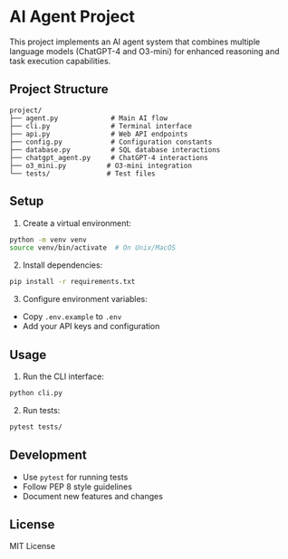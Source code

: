 # AI Agent Project

This project implements an AI agent system that combines multiple language models (ChatGPT-4 and O3-mini) for enhanced reasoning and task execution capabilities.

## Project Structure

```
project/
├── agent.py             # Main AI flow
├── cli.py               # Terminal interface
├── api.py               # Web API endpoints
├── config.py            # Configuration constants
├── database.py          # SQL database interactions
├── chatgpt_agent.py     # ChatGPT-4 interactions
├── o3_mini.py          # O3-mini integration
└── tests/              # Test files
```

## Setup

1. Create a virtual environment:
```bash
python -m venv venv
source venv/bin/activate  # On Unix/MacOS
```

2. Install dependencies:
```bash
pip install -r requirements.txt
```

3. Configure environment variables:
- Copy `.env.example` to `.env`
- Add your API keys and configuration

## Usage

1. Run the CLI interface:
```bash
python cli.py
```

2. Run tests:
```bash
pytest tests/
```

## Development

- Use `pytest` for running tests
- Follow PEP 8 style guidelines
- Document new features and changes

## License

MIT License 
